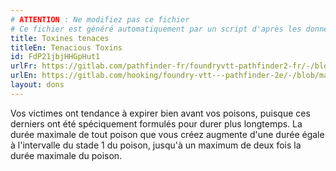 ```yaml
---
# ATTENTION : Ne modifiez pas ce fichier
# Ce fichier est généré automatiquement par un script d'après les données du module Foundry VTT officiel et de sa traduction
title: Toxines tenaces
titleEn: Tenacious Toxins
id: FdP21jbjHHGpHut1
urlFr: https://gitlab.com/pathfinder-fr/foundryvtt-pathfinder2-fr/-/blob/master/data/feats/FdP21jbjHHGpHut1.htm
urlEn: https://gitlab.com/hooking/foundry-vtt---pathfinder-2e/-/blob/master/packs/data/feats.db/tenacious-toxins.json
layout: dons
---
```

Vos victimes ont tendance à expirer bien avant vos poisons, puisque ces derniers ont été spéciquement formulés pour durer plus longtemps. La durée maximale de tout poison que vous créez augmente d'une durée égale à l'intervalle du stade 1 du poison, jusqu'à un maximum de deux fois la durée maximale du poison.
